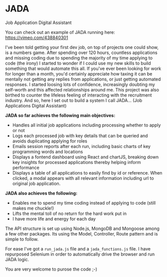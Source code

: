# JADA
Job Application Digital Assistant

You can check out an example of JADA running here: https://vimeo.com/438840301

I've been told getting your first dev job, on top of projects one could show, is a numbers game. After spending over 120 hours, countless applications and missing coding due to spending the majority of my time applying to code (the irony) I started to wonder if I could use my new skills to build something that would automate this all.
If you've ever been looking for work for longer than a month, you'd certainly appreciate how taxing it can be mentally not getting any replies from applications, or just getting automated responses. I started loosing lots of confidence, increasingly doubting my self-worth and this affected relationships around me. This project was also birthed to counter the lifeless feeling of interacting with the recruitment industry.
And so, here I set out to build a system I call JADA... (Job Applications Digital Assistant)

**JADA so far achieves the following main objectives:**
- Handles all initial job applications including processing whether to apply or not
- Logs each processed job with key details that can be queried and avoids duplicating applying for roles
- Emails session reports after each run, including basic charts of key programming words and locations
- Displays a fontend dashboard using React and chartJS, breaking down key insights for processed applications thereby helping inform performance
- Displays a table of all applications to easily find by id or reference. When clicked, a modal appears with all relevant information including url to original job application.

**JADA also achieves the following:**
- Enables me to spend my time coding instead of applying to code (still makes me chuckle!) 
- Lifts the mental toll of no return for the hard work put in
- I have more life and energy for each day

The API structure is set up using Node.js, MongoDB and Mongoose among a few other packages. Its using the Model, Controller, Route pattern and is simple to follow.

For ease I've got a `run_jada.js` file and a `jada_functions.js` file. I have repurposed Selenium in order to automatically drive the browser and run JADA logic. 

You are very welcome to purose the code ;-) 
